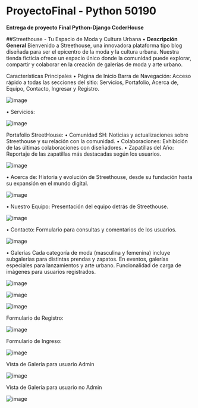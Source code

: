 # ProyectoFinal - Python 50190
**Entrega de proyecto Final Python-Django CoderHouse**

##Streethouse - Tu Espacio de Moda y Cultura Urbana
•	**Descripción General**
Bienvenido a Streethouse, una innovadora plataforma tipo blog diseñada para ser el epicentro de la moda y la cultura urbana. Nuestra tienda ficticia ofrece un espacio único donde la comunidad puede explorar, compartir y colaborar en la creación de galerías de moda y arte urbano.

Características Principales
•	Página de Inicio
Barra de Navegación: Acceso rápido a todas las secciones del sitio: Servicios, Portafolio, Acerca de, Equipo, Contacto, Ingresar y Registro.

![image](https://github.com/elgabo83/ProyectoFinal/assets/78750985/3cca66d1-c505-4797-899e-8498ad778f85)

 
•	Servicios: 

 ![image](https://github.com/elgabo83/ProyectoFinal/assets/78750985/e440dedc-e46d-43bd-92d3-f83953a39c1e)


Portafolio StreetHouse: 
•	Comunidad SH: Noticias y actualizaciones sobre Streethouse y su relación con la comunidad.
•	Colaboraciones: Exhibición de las últimas colaboraciones con diseñadores.
•	Zapatillas del Año: Reportaje de las zapatillas más destacadas según los usuarios.
 
![image](https://github.com/elgabo83/ProyectoFinal/assets/78750985/b14b27a8-61a5-478c-a7a6-c4ab161b234d)


•	Acerca de: Historia y evolución de Streethouse, desde su fundación hasta su expansión en el mundo digital.

 ![image](https://github.com/elgabo83/ProyectoFinal/assets/78750985/9bc3ba5c-eed7-415d-8731-2fa393d58896)


•	Nuestro Equipo: Presentación del equipo detrás de Streethouse.

![image](https://github.com/elgabo83/ProyectoFinal/assets/78750985/1ef4bd92-983d-4b87-8207-3d53ab88e3fb)


•	Contacto: Formulario para consultas y comentarios de los usuarios.

![image](https://github.com/elgabo83/ProyectoFinal/assets/78750985/29b0d53b-04e1-4ff2-b5eb-a216955e018e)

 
•	Galerías
Cada categoría de moda (masculina y femenina) incluye subgalerías para distintas prendas y zapatos.
En eventos, galerías especiales para lanzamientos y arte urbano.
Funcionalidad de carga de imágenes para usuarios registrados.

![image](https://github.com/elgabo83/ProyectoFinal/assets/78750985/94473a94-95c7-4365-8026-c404d03a70d1)

![image](https://github.com/elgabo83/ProyectoFinal/assets/78750985/ccd0ed00-3434-48e7-8ed8-da6bcd803cfc)

![image](https://github.com/elgabo83/ProyectoFinal/assets/78750985/dd6f7124-19c5-40f4-a23f-ce0b2ca2749d)
 
  
Formulario de Registro:

![image](https://github.com/elgabo83/ProyectoFinal/assets/78750985/83db2386-0129-45de-9d81-ace50787d1b8)

Formulario de Ingreso:

 ![image](https://github.com/elgabo83/ProyectoFinal/assets/78750985/8aff750e-ec74-49f9-8c4e-c1a36e740cae)


Vista de Galería para usuario Admin 

![image](https://github.com/elgabo83/ProyectoFinal/assets/78750985/5ed3a5ab-81d0-47a2-a311-45d5f5b4228a)
 

Vista de Galería para usuario no Admin 

 ![image](https://github.com/elgabo83/ProyectoFinal/assets/78750985/63f32ea1-ba12-418b-8300-bcab513f83ee)




